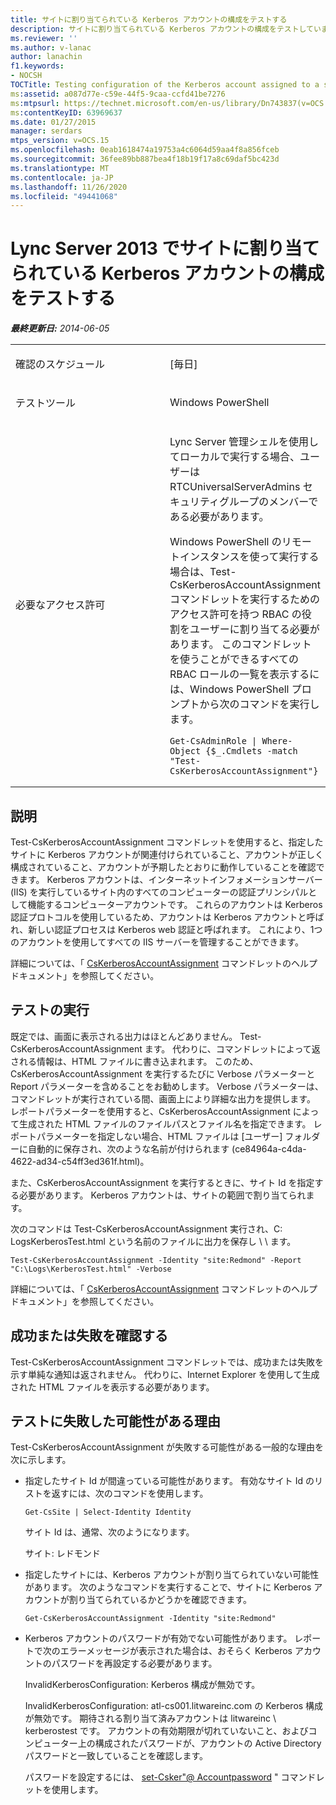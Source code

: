 ```yaml
---
title: サイトに割り当てられている Kerberos アカウントの構成をテストする
description: サイトに割り当てられている Kerberos アカウントの構成をテストしています。
ms.reviewer: ''
ms.author: v-lanac
author: lanachin
f1.keywords:
- NOCSH
TOCTitle: Testing configuration of the Kerberos account assigned to a site
ms:assetid: a087d77e-c59e-44f5-9caa-ccfd41be7276
ms:mtpsurl: https://technet.microsoft.com/en-us/library/Dn743837(v=OCS.15)
ms:contentKeyID: 63969637
ms.date: 01/27/2015
manager: serdars
mtps_version: v=OCS.15
ms.openlocfilehash: 0eab1618474a19753a4c6064d59aa4f8a856fceb
ms.sourcegitcommit: 36fee89bb887bea4f18b19f17a8c69daf5bc423d
ms.translationtype: MT
ms.contentlocale: ja-JP
ms.lasthandoff: 11/26/2020
ms.locfileid: "49441068"
---
```

# <a name="testing-configuration-of-the-kerberos-account-assigned-to-a-site-in-lync-server-2013"></a>Lync Server 2013 でサイトに割り当てられている Kerberos アカウントの構成をテストする

<div data-xmlns="http://www.w3.org/1999/xhtml">

<div class="topic" data-xmlns="http://www.w3.org/1999/xhtml" data-msxsl="urn:schemas-microsoft-com:xslt" data-cs="https://msdn.microsoft.com/">

<div data-asp="https://msdn2.microsoft.com/asp">



</div>

<div id="mainSection">

<div id="mainBody">

<span> </span>

_**最終更新日:** 2014-06-05_


<table>
<colgroup>
<col style="width: 50%" />
<col style="width: 50%" />
</colgroup>
<tbody>
<tr class="odd">
<td><p>確認のスケジュール</p></td>
<td><p>[毎日]</p></td>
</tr>
<tr class="even">
<td><p>テストツール</p></td>
<td><p>Windows PowerShell</p></td>
</tr>
<tr class="odd">
<td><p>必要なアクセス許可</p></td>
<td><p>Lync Server 管理シェルを使用してローカルで実行する場合、ユーザーは RTCUniversalServerAdmins セキュリティグループのメンバーである必要があります。</p>
<p>Windows PowerShell のリモートインスタンスを使って実行する場合は、Test-CsKerberosAccountAssignment コマンドレットを実行するためのアクセス許可を持つ RBAC の役割をユーザーに割り当てる必要があります。 このコマンドレットを使うことができるすべての RBAC ロールの一覧を表示するには、Windows PowerShell プロンプトから次のコマンドを実行します。</p>
<pre><code>Get-CsAdminRole | Where-Object {$_.Cmdlets -match &quot;Test-CsKerberosAccountAssignment&quot;}</code></pre></td>
</tr>
</tbody>
</table>


<div>

## <a name="description"></a>説明

Test-CsKerberosAccountAssignment コマンドレットを使用すると、指定したサイトに Kerberos アカウントが関連付けられていること、アカウントが正しく構成されていること、アカウントが予期したとおりに動作していることを確認できます。 Kerberos アカウントは、インターネットインフォメーションサーバー (IIS) を実行しているサイト内のすべてのコンピューターの認証プリンシパルとして機能するコンピューターアカウントです。 これらのアカウントは Kerberos 認証プロトコルを使用しているため、アカウントは Kerberos アカウントと呼ばれ、新しい認証プロセスは Kerberos web 認証と呼ばれます。 これにより、1つのアカウントを使用してすべての IIS サーバーを管理することができます。

詳細については、「 [CsKerberosAccountAssignment](https://technet.microsoft.com/library/Gg425938(v=OCS.15)) コマンドレットのヘルプドキュメント」を参照してください。

</div>

<div>

## <a name="running-the-test"></a>テストの実行

既定では、画面に表示される出力はほとんどありません。 Test-CsKerberosAccountAssignment ます。 代わりに、コマンドレットによって返される情報は、HTML ファイルに書き込まれます。 このため、CsKerberosAccountAssignment を実行するたびに Verbose パラメーターと Report パラメーターを含めることをお勧めします。 Verbose パラメーターは、コマンドレットが実行されている間、画面上により詳細な出力を提供します。 レポートパラメーターを使用すると、CsKerberosAccountAssignment によって生成された HTML ファイルのファイルパスとファイル名を指定できます。 レポートパラメーターを指定しない場合、HTML ファイルは [ユーザー] フォルダーに自動的に保存され、次のような名前が付けられます (ce84964a-c4da-4622-ad34-c54ff3ed361f.html)。

また、CsKerberosAccountAssignment を実行するときに、サイト Id を指定する必要があります。 Kerberos アカウントは、サイトの範囲で割り当てられます。

次のコマンドは Test-CsKerberosAccountAssignment 実行され、C: LogsKerberosTest.html という名前のファイルに出力を保存し \\ \\ ます。

    Test-CsKerberosAccountAssignment -Identity "site:Redmond" -Report "C:\Logs\KerberosTest.html" -Verbose

詳細については、「 [CsKerberosAccountAssignment](https://technet.microsoft.com/library/Gg425938(v=OCS.15)) コマンドレットのヘルプドキュメント」を参照してください。

</div>

<div>

## <a name="determining-success-or-failure"></a>成功または失敗を確認する

Test-CsKerberosAccountAssignment コマンドレットでは、成功または失敗を示す単純な通知は返されません。 代わりに、Internet Explorer を使用して生成された HTML ファイルを表示する必要があります。

</div>

<div>

## <a name="reasons-why-the-test-might-have-failed"></a>テストに失敗した可能性がある理由

Test-CsKerberosAccountAssignment が失敗する可能性がある一般的な理由を次に示します。

  - 指定したサイト Id が間違っている可能性があります。 有効なサイト Id のリストを返すには、次のコマンドを使用します。
    
        Get-CsSite | Select-Identity Identity
    
    サイト Id は、通常、次のようになります。
    
    サイト: レドモンド

  - 指定したサイトには、Kerberos アカウントが割り当てられていない可能性があります。 次のようなコマンドを実行することで、サイトに Kerberos アカウントが割り当てられているかどうかを確認できます。
    
        Get-CsKerberosAccountAssignment -Identity "site:Redmond"

  - Kerberos アカウントのパスワードが有効でない可能性があります。 レポートで次のエラーメッセージが表示された場合は、おそらく Kerberos アカウントのパスワードを再設定する必要があります。
    
    InvalidKerberosConfiguration: Kerberos 構成が無効です。
    
    InvalidKerberosConfiguration: atl-cs001.litwareinc.com の Kerberos 構成が無効です。 期待される割り当て済みアカウントは litwareinc \\ kerberostest です。 アカウントの有効期限が切れていないこと、およびコンピューター上の構成されたパスワードが、アカウントの Active Directory パスワードと一致していることを確認します。
    
    パスワードを設定するには、 [set-Csker"@ Accountpassword](https://technet.microsoft.com/library/Gg398659(v=OCS.15)) " コマンドレットを使用します。

</div>

</div>

<span> </span>

</div>

</div>

</div>


